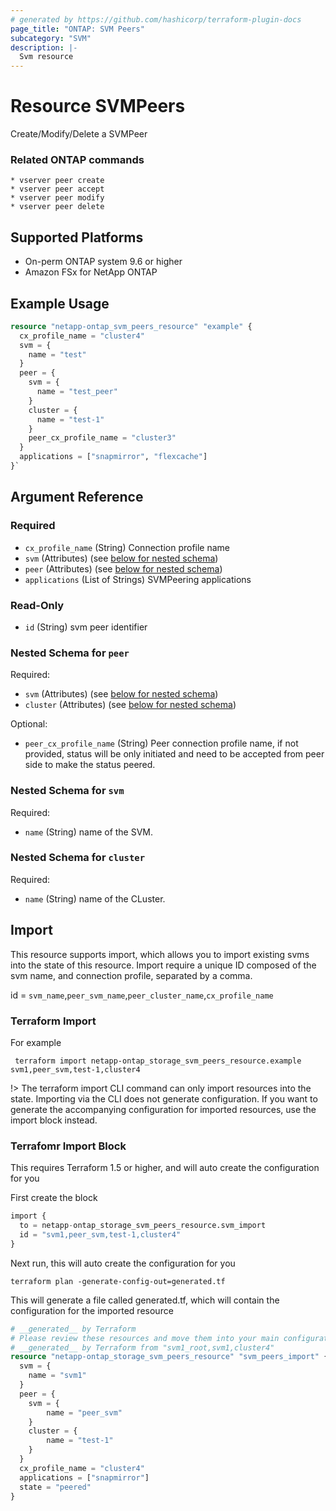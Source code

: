 ```yaml
---
# generated by https://github.com/hashicorp/terraform-plugin-docs
page_title: "ONTAP: SVM Peers"
subcategory: "SVM"
description: |-
  Svm resource
---
```


# Resource SVMPeers

Create/Modify/Delete a SVMPeer

### Related ONTAP commands
```commandline
* vserver peer create
* vserver peer accept
* vserver peer modify
* vserver peer delete
```

## Supported Platforms
* On-perm ONTAP system 9.6 or higher
* Amazon FSx for NetApp ONTAP


## Example Usage

```terraform
resource "netapp-ontap_svm_peers_resource" "example" {
  cx_profile_name = "cluster4"
  svm = {
    name = "test"
  }
  peer = {
    svm = {
      name = "test_peer"
    }
    cluster = {
      name = "test-1"
    }
    peer_cx_profile_name = "cluster3"
  }
  applications = ["snapmirror", "flexcache"]
}`
```

<!-- schema generated by tfplugindocs -->
## Argument Reference

### Required

- `cx_profile_name` (String) Connection profile name
- `svm` (Attributes) (see [below for nested schema](#nestedatt--svm))
- `peer` (Attributes) (see [below for nested schema](#nestedatt--peer))
- `applications` (List of Strings) SVMPeering applications

### Read-Only

- `id` (String) svm peer identifier

<a id="nestedatt--peer"></a>
### Nested Schema for `peer`

Required:

- `svm` (Attributes) (see [below for nested schema](#nestedatt--svm))
- `cluster`  (Attributes) (see [below for nested schema](#nestedatt--cluster))

Optional:

- `peer_cx_profile_name` (String) Peer connection profile name, if not provided, status will be only initiated and need to be accepted from peer side to make the status peered.

<a id="nestedatt--svm"></a>
### Nested Schema for `svm`

Required:

- `name` (String) name of the SVM.

<a id="nestedatt--cluster"></a>
### Nested Schema for `cluster`

Required:

- `name` (String) name of the CLuster.

## Import
This resource supports import, which allows you to import existing svms into the state of this resource.
Import require a unique ID composed of the svm name, and connection profile, separated by a comma.

id = `svm_name`,`peer_svm_name`,`peer_cluster_name`,`cx_profile_name`

### Terraform Import

For example
```shell
 terraform import netapp-ontap_storage_svm_peers_resource.example svm1,peer_svm,test-1,cluster4
```
!> The terraform import CLI command can only import resources into the state. Importing via the CLI does not generate configuration. If you want to generate the accompanying configuration for imported resources, use the import block instead.

### Terrafomr Import Block
This requires Terraform 1.5 or higher, and will auto create the configuration for you

First create the block
```terraform
import {
  to = netapp-ontap_storage_svm_peers_resource.svm_import
  id = "svm1,peer_svm,test-1,cluster4"
}
```
Next run, this will auto create the configuration for you
```shell
terraform plan -generate-config-out=generated.tf
```
This will generate a file called generated.tf, which will contain the configuration for the imported resource
```terraform
# __generated__ by Terraform
# Please review these resources and move them into your main configuration files.
# __generated__ by Terraform from "svm1_root,svm1,cluster4"
resource "netapp-ontap_storage_svm_peers_resource" "svm_peers_import" {
  svm = {
    name = "svm1"
  }
  peer = {
    svm = {
        name = "peer_svm"
    }
    cluster = {
        name = "test-1"
    }
  }
  cx_profile_name = "cluster4"
  applications = ["snapmirror"]
  state = "peered"
}
```
